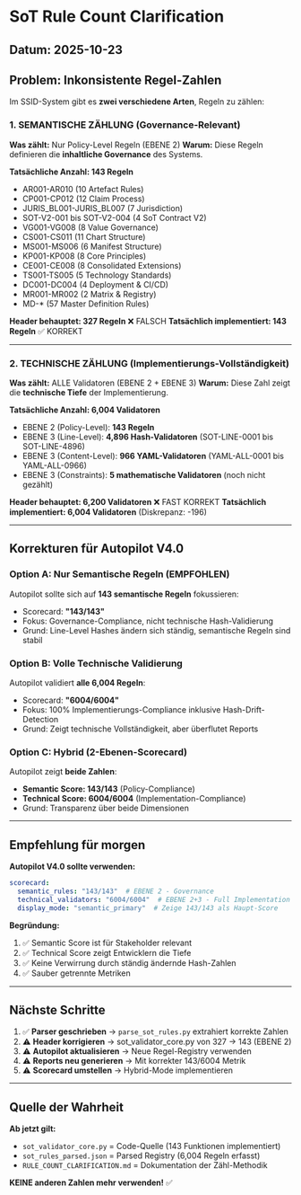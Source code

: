 # SoT Rule Count Clarification
## Datum: 2025-10-23

## Problem: Inkonsistente Regel-Zahlen

Im SSID-System gibt es **zwei verschiedene Arten**, Regeln zu zählen:

### 1. SEMANTISCHE ZÄHLUNG (Governance-Relevant)
**Was zählt:** Nur Policy-Level Regeln (EBENE 2)
**Warum:** Diese Regeln definieren die **inhaltliche Governance** des Systems.

**Tatsächliche Anzahl: 143 Regeln**
- AR001-AR010 (10 Artefact Rules)
- CP001-CP012 (12 Claim Process)
- JURIS_BL001-JURIS_BL007 (7 Jurisdiction)
- SOT-V2-001 bis SOT-V2-004 (4 SoT Contract V2)
- VG001-VG008 (8 Value Governance)
- CS001-CS011 (11 Chart Structure)
- MS001-MS006 (6 Manifest Structure)
- KP001-KP008 (8 Core Principles)
- CE001-CE008 (8 Consolidated Extensions)
- TS001-TS005 (5 Technology Standards)
- DC001-DC004 (4 Deployment & CI/CD)
- MR001-MR002 (2 Matrix & Registry)
- MD-* (57 Master Definition Rules)

**Header behauptet: 327 Regeln** ❌ FALSCH
**Tatsächlich implementiert: 143 Regeln** ✅ KORREKT

---

### 2. TECHNISCHE ZÄHLUNG (Implementierungs-Vollständigkeit)
**Was zählt:** ALLE Validatoren (EBENE 2 + EBENE 3)
**Warum:** Diese Zahl zeigt die **technische Tiefe** der Implementierung.

**Tatsächliche Anzahl: 6,004 Validatoren**
- EBENE 2 (Policy-Level): **143 Regeln**
- EBENE 3 (Line-Level): **4,896 Hash-Validatoren** (SOT-LINE-0001 bis SOT-LINE-4896)
- EBENE 3 (Content-Level): **966 YAML-Validatoren** (YAML-ALL-0001 bis YAML-ALL-0966)
- EBENE 3 (Constraints): **5 mathematische Validatoren** (noch nicht gezählt)

**Header behauptet: 6,200 Validatoren** ❌ FAST KORREKT
**Tatsächlich implementiert: 6,004 Validatoren** (Diskrepanz: -196)

---

## Korrekturen für Autopilot V4.0

### Option A: Nur Semantische Regeln (EMPFOHLEN)
Autopilot sollte sich auf **143 semantische Regeln** fokussieren:
- Scorecard: **"143/143"**
- Fokus: Governance-Compliance, nicht technische Hash-Validierung
- Grund: Line-Level Hashes ändern sich ständig, semantische Regeln sind stabil

### Option B: Volle Technische Validierung
Autopilot validiert **alle 6,004 Regeln**:
- Scorecard: **"6004/6004"**
- Fokus: 100% Implementierungs-Compliance inklusive Hash-Drift-Detection
- Grund: Zeigt technische Vollständigkeit, aber überflutet Reports

### Option C: Hybrid (2-Ebenen-Scorecard)
Autopilot zeigt **beide Zahlen**:
- **Semantic Score: 143/143** (Policy-Compliance)
- **Technical Score: 6004/6004** (Implementation-Compliance)
- Grund: Transparenz über beide Dimensionen

---

## Empfehlung für morgen

**Autopilot V4.0 sollte verwenden:**

```yaml
scorecard:
  semantic_rules: "143/143"  # EBENE 2 - Governance
  technical_validators: "6004/6004"  # EBENE 2+3 - Full Implementation
  display_mode: "semantic_primary"  # Zeige 143/143 als Haupt-Score
```

**Begründung:**
1. ✅ Semantic Score ist für Stakeholder relevant
2. ✅ Technical Score zeigt Entwicklern die Tiefe
3. ✅ Keine Verwirrung durch ständig ändernde Hash-Zahlen
4. ✅ Sauber getrennte Metriken

---

## Nächste Schritte

1. ✅ **Parser geschrieben** → `parse_sot_rules.py` extrahiert korrekte Zahlen
2. ⚠️ **Header korrigieren** → sot_validator_core.py von 327 → 143 (EBENE 2)
3. ⚠️ **Autopilot aktualisieren** → Neue Regel-Registry verwenden
4. ⚠️ **Reports neu generieren** → Mit korrekter 143/6004 Metrik
5. ⚠️ **Scorecard umstellen** → Hybrid-Mode implementieren

---

## Quelle der Wahrheit

**Ab jetzt gilt:**
- `sot_validator_core.py` = Code-Quelle (143 Funktionen implementiert)
- `sot_rules_parsed.json` = Parsed Registry (6,004 Regeln erfasst)
- `RULE_COUNT_CLARIFICATION.md` = Dokumentation der Zähl-Methodik

**KEINE anderen Zahlen mehr verwenden!** ✅
